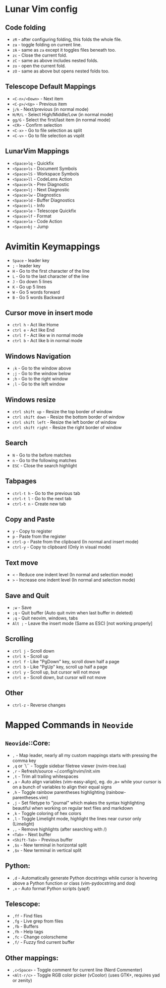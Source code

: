 # Lunar Vim config

## Code folding

- `zR` - after configuring folding, this folds the whole file.
- `za` - toggle folding on current line.
- `zA` - same as `za` except it toggles files beneath too.
- `zc` - Close the current fold. 
- `zC` - same as above includes nested folds.
- `zo` - open the current fold. 
- `zO` - same as above but opens nested folds too.

## Telescope Default Mappings

- `<C-n>/<Down>` - Next item
- `<C-p>/<Up>` - Previous item
- `j/k` - Next/previous (in normal mode)
- `H/M/L` - Select High/Middle/Low (in normal mode)
- `gg/G` - Select the first/last item (in normal mode)
- `<CR>` - Confirm selection
- `<C-x>` - Go to file selection as split
- `<C-v>` - Go to file selection as vsplit

## LunarVim Mappings

- `<Space>lq` - Quickfix
- `<Space>ls` - Document Symbols 
- `<Space>lS` - Workspace Symbols 
- `<Space>ll` - CodeLens Action
- `<Space>lk` - Prev Diagnostic 
- `<Space>lj` - Next Diagnostic 
- `<Space>lw` - Diagnostics 
- `<Space>ld` - Buffer Diagnostics 
- `<Space>li` - Info 
- `<Space>le` - Telescope Quickfix 
- `<Space>lf` - Format 
- `<Space>la` - Code Action 
- `<Space>bj` - Jump 


# Avimitin Keymappings

- `Space` - leader key
- `;` - leader key
- `H` - Go to the first character of the line
- `L` - Go to the last character of the line
- `J` - Go down 5 lines
- `K` - Go up 5 lines
- `W` - Go 5 words forward
- `B` - Go 5 words Backward

## Cursor move in insert mode

- `ctrl h` - Act like Home
- `ctrl e` - Act like End
- `ctrl f` - Act like w in normal mode
- `ctrl b` - Act like b in normal mode

## Windows Navigation

- `;k` - Go to the window above
- `;j` - Go to the window below
- `;h` - Go to the right window
- `;l` - Go to the left window

## Windows resize

- `ctrl shift up` - Resize the top border of window
- `ctrl shift down` - Resize the bottom border of window
- `ctrl shift left` - Resize the left border of window
- `ctrl shift right` - Resize the right border of window

## Search

- `N` - Go to the before matches
- `n` - Go to the following matches
- `ESC` - Close the search highlight

## Tabpages

- `ctrl-t h` - Go to the previous tab
- `ctrl-t l` - Go to the next tab
- `ctrl-t n` - Create new tab

## Copy and Paste

- `y` - Copy to register
- `p` - Paste from the register
- `ctrl-p` - Paste from the clipboard (In normal and insert mode)
- `ctrl-y` - Copy to clipboard (Only in visual mode)

## Text move

- `<` - Reduce one indent level (In normal and selection mode)
- `>` - Increase one indent level (In normal and selection mode)

## Save and Quit

- `;w` - Save
- `;q` - Quit buffer (Auto quit nvim when last buffer in deleted)
- `;q` - Quit neovim, windows, tabs
- `Alt ;` - Leave the insert mode (Same as ESC) [not working properly]

## Scrolling

- `ctrl j` - Scroll down
- `ctrl k` - Scroll up
- `ctrl f` - Like "PgDown" key, scroll down half a page
- `ctrl b` - Like "PgUp" key, scroll up half a page
- `ctrl y` - Scroll up, but cursor will not move
- `ctrl e` - Scroll down, but cursor will not move

## Other

- `ctrl-z` - Reverse changes

# Mapped Commands in `Neovide`

## `Neovide`::Core:

- `,` - Map leader, nearly all my custom mappings starts with pressing the comma key
- `,q` or `\\`` - Toggle sidebar filetree viewer (nvim-tree.lua)
- `,r` - Refresh/source ~/.config/nvim/init.vim
- `,t` - Trim all trailing whitespaces
- `,a` - Auto align variables (vim-easy-align), eg. do ,a= while your cursor is on a bunch of variables to align their equal signs
- `,h` - Toggle rainbow parentheses highlighting (rainbow-parentheses.vim)
- `,j` - Set filetype to "journal" which makes the syntax highlighting beautiful when working on regular text files and markdown
- `,k` - Toggle coloring of hex colors
- `,l` - Toggle Limelight mode, highlight the lines near cursor only (Limelight)
- `,,` - Remove highlights (after searching with /)
- `<Tab>` - Next buffer
- `<Shift-Tab>` - Previous buffer
- `,$s` - New terminal in horizontal split
- `,$v` - New terminal in vertical split

## Python:

- `,d` - Automatically generate Python docstrings while cursor is hovering above a Python function or class (vim-pydocstring and doq)
- `,x` - Auto format Python scripts (yapf)

## Telescope:

- `,ff` - Find files
- `,fg` - Live grep from files
- `,fb` - Buffers
- `,fh` - Help tags
- `,fc` - Change colorscheme
- `,f/` - Fuzzy find current buffer

## Other mappings:

- `,c<Space>` - Toggle comment for current line (Nerd Commenter)
- `<Alt-r/c>` - Toggle RGB color picker (vCoolor) (uses GTK+, requires yad or zenity)

